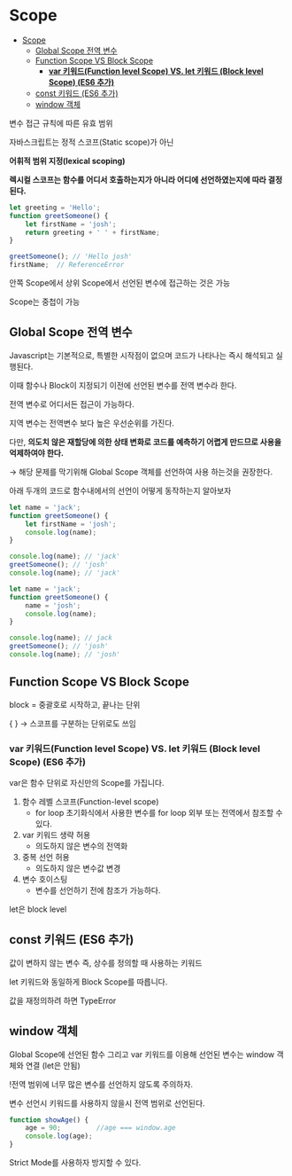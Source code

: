 # Scope
- [Scope](#scope)
  - [Global Scope 전역 변수](#global-scope-전역-변수)
  - [Function Scope VS Block Scope](#function-scope-vs-block-scope)
    - [**var 키워드(Function level Scope) VS. let 키워드 (Block level Scope) (ES6 추가)**](#var-키워드function-level-scope-vs-let-키워드-block-level-scope-es6-추가)
  - [const 키워드 (ES6 추가)](#const-키워드-es6-추가)
  - [window 객체](#window-객체)

변수 접근 규칙에 따른 유효 범위

자바스크립트는 정적 스코프(Static scope)가 아닌

**어휘적 범위 지정(lexical scoping)**

**렉시컬 스코프는 함수를 어디서 호출하는지가 아니라 어디에 선언하였는지에 따라 결정된다.**

```jsx
let greeting = 'Hello';
function greetSomeone() {
	let firstName = 'josh';
	return greeting + ' ' + firstName;
}

greetSomeone(); // 'Hello josh'
firstName;  // ReferenceError
```

안쪽 Scope에서 상위 Scope에서 선언된 변수에 접근하는 것은 가능

Scope는 중첩이 가능

## Global Scope 전역 변수

Javascript는 기본적으로, 특별한 시작점이 없으며 코드가 나타나는 즉시 해석되고 실행된다.

이때 함수나 Block이 지정되기 이전에 선언된 변수를 전역 변수라 한다.

전역 변수로 어디서든 접근이 가능하다.

지역 변수는 전역변수 보다 높은 우선순위를 가진다.

다만, **의도치 않은 재할당에 의한 상태 변화로 코드를 예측하기 어렵게 만드므로 사용을 억제하여야 한다.**

→ 해당 문제를 막기위해 Global Scope 객체를 선언하여 사용 하는것을 권장한다.

아래 두개의 코드로 함수내에서의 선언이 어떻게 동작하는지 알아보자

```jsx
let name = 'jack';
function greetSomeone() {
	let firstName = 'josh';
	console.log(name);
}

console.log(name); // 'jack'
greetSomeone(); // 'josh'
console.log(name); // 'jack'
```

```jsx
let name = 'jack';
function greetSomeone() {
	name = 'josh';
	console.log(name);
}

console.log(name); // jack
greetSomeone(); // 'josh'
console.log(name); // 'josh'
```

## Function Scope VS Block Scope

block = 중괄호로 시작하고, 끝나는 단위

{   } → 스코프를 구분하는 단위로도 쓰임

### **var 키워드(Function level Scope) VS. let 키워드 (Block level Scope) (ES6 추가)**

var은 함수 단위로 자신만의 Scope를 가집니다.

1. 함수 레벨 스코프(Function-level scope)
    - for loop 초기화식에서 사용한 변수를 for loop 외부 또는 전역에서 참조할 수 있다.
2. var 키워드 생략 허용
    - 의도하지 않은 변수의 전역화
3. 중복 선언 허용
    - 의도하지 않은 변수값 변경
4. 변수 호이스팅
    - 변수를 선언하기 전에 참조가 가능하다.

let은 block level

## const 키워드 (ES6 추가)

값이 변하지 않는 변수 즉, 상수를 정의할 때 사용하는 키워드

let 키워드와 동일하게 Block Scope를 따릅니다.

값을 재정의하려 하면 TypeError

## window 객체

Global Scope에 선언된 함수 그리고 var  키워드를 이용해 선언된 변수는 window 객체와 연결 (let은 안됨)

!전역 범위에 너무 많은 변수를 선언하지 않도록 주의하자.

변수 선언시 키워드를 사용하지 않을시 전역 범위로 선언된다.

```jsx
function showAge() {
	age = 90;         //age === window.age
	console.log(age);
}
```

Strict Mode를 사용하자 방지할 수 있다.
